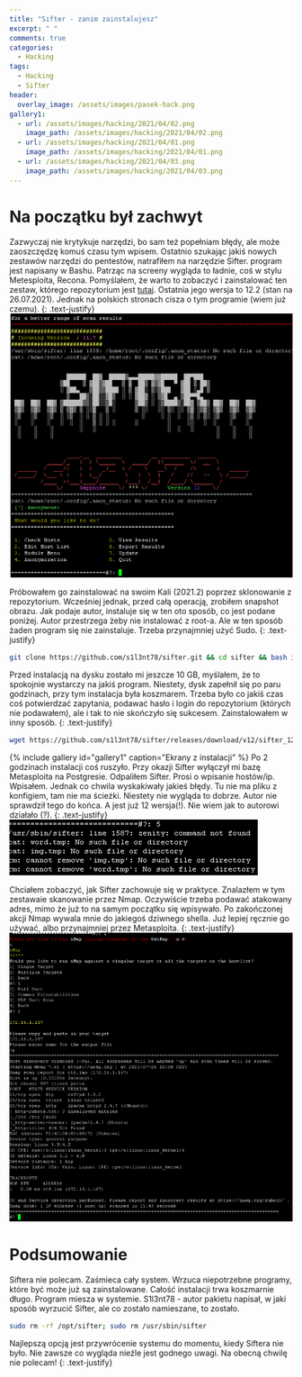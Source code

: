 ```yaml
---
title: "Sifter - zanim zainstalujesz"
excerpt: " "
comments: true
categories:
  - Hacking  
tags:
  - Hacking
  - Sifter
header:
  overlay_image: /assets/images/pasek-hack.png
gallery1:
  - url: /assets/images/hacking/2021/04/02.png
    image_path: /assets/images/hacking/2021/04/02.png    
  - url: /assets/images/hacking/2021/04/01.png
    image_path: /assets/images/hacking/2021/04/01.png
  - url: /assets/images/hacking/2021/04/03.png
    image_path: /assets/images/hacking/2021/04/03.png
---
```

# Na początku był zachwyt
Zazwyczaj nie krytykuje narzędzi, bo sam też popełniam błędy, ale może zaoszczędzę komuś czasu tym wpisem. Ostatnio szukając jakiś nowych zestawów narzędzi do pentestów, natrafiłem na narzędzie Sifter. program jest napisany w Bashu. Patrząc na screeny wygląda to ładnie, coś w stylu Metesploita, Recona. Pomyślałem, że warto to zobaczyć i zainstalować ten zestaw, którego repozytorium jest [tutaj](https://github.com/s1l3nt78/sifter). Ostatnia jego wersja to 12.2 (stan na 26.07.2021). Jednak na polskich stronach cisza o tym programie (wiem już czemu). 
{: .text-justify}
![sifter](/assets/images/hacking/2021/04/sifter.png)

Próbowałem go zainstalować na swoim Kali (2021.2) poprzez sklonowanie z repozytorium. Wcześniej jednak, przed całą operacją, zrobiłem snapshot obrazu. Jak podaje autor, instaluje się w ten oto sposób, co jest podane poniżej. Autor przestrzega żeby nie instalować z root-a. Ale w ten sposób żaden program się nie zainstaluje. Trzeba przynajmniej użyć Sudo.
{: .text-justify}
```bash
git clone https://github.com/s1l3nt78/sifter.git && cd sifter && bash install.sh
```
Przed instalacją na dysku zostało mi jeszcze 10 GB, myślałem, że to spokojnie wystarczy na jakiś program. Niestety, dysk zapełnił się po paru godzinach, przy tym instalacja była koszmarem. Trzeba było co jakiś czas coś potwierdzać zapytania, podawać hasło i login do repozytorium (których nie podawałem), ale i tak to nie skończyło się sukcesem. Zainstalowałem w inny sposób.
{: .text-justify}
```bash
wget https://github.com/s1l3nt78/sifter/releases/download/v12/sifter_12.deb; sudo dpkg -i sifter_12.deb; sudo sifter
```
{% include gallery id="gallery1" caption="Ekrany z instalacji"  %}
Po 2 godzinach instalacji coś ruszyło. Przy okazji Sifter wyłączył mi bazę Metasploita na Postgresie. Odpaliłem Sifter. Prosi o wpisanie hostów/ip. Wpisałem. Jednak co chwila wyskakiwały jakieś błędy. Tu nie ma pliku z konfigiem, tam nie ma ścieżki. Niestety nie wygląda to dobrze. Autor nie sprawdził tego do końca. A jest już 12 wersja(!). Nie wiem jak to autorowi działało (?).
{: .text-justify}
![path](/assets/images/hacking/2021/04/path.png)

Chciałem zobaczyć, jak Sifter zachowuje się w praktyce. Znalazłem w tym zestawaie skanowanie przez Nmap. Oczywiście trzeba podawać atakowany adres, mimo że już to na samym początku się wpisywało. Po zakończonej akcji Nmap wywala mnie do jakiegoś dziwnego shella. Już lepiej ręcznie go używać, albo przynajmniej przez Metasploita.
{: .text-justify}
![sifter](/assets/images/hacking/2021/04/nmap.png)

# Podsumowanie
Siftera nie polecam. Zaśmieca cały system. Wrzuca niepotrzebne programy, które być może już są zainstalowane. Całość instalacji trwa koszmarnie długo. Program miesza w systemie. S1l3nt78 - autor pakietu napisał, w jaki sposób wyrzucić Sifter, ale co zostało namieszane, to zostało.
```bash
sudo rm -rf /opt/sifter; sudo rm /usr/sbin/sifter 
```
Najlepszą opcją jest przywrócenie systemu do momentu, kiedy Siftera nie było. Nie zawsze co wygląda nieźle jest godnego uwagi. Na obecną chwilę nie polecam!
{: .text-justify}

